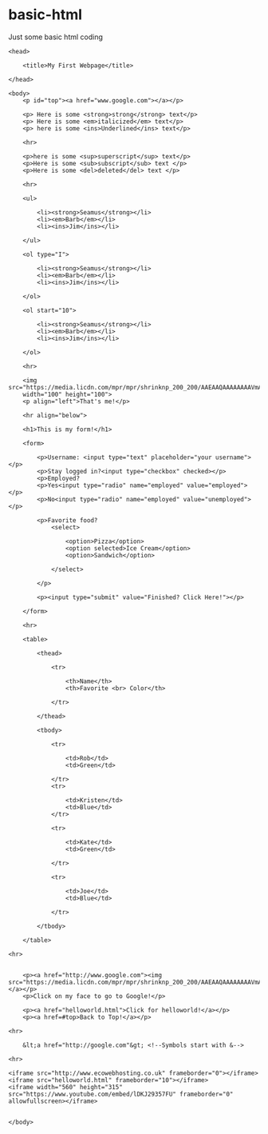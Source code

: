 # basic-html
Just some basic html coding

<html>

	<head>
	
		<title>My First Webpage</title>
		
	</head>

	<body>
		<p id="top"><a href="www.google.com"></a></p>

		<p> Here is some <strong>strong</strong> text</p>
		<p> Here is some <em>italicized</em> text</p>
		<p> here is some <ins>Underlined</ins> text</p>
		
		<hr>
		
		<p>here is some <sup>superscript</sup> text</p>
		<p>Here is some <sub>subscript</sub> text </p>
		<p>Here is some <del>deleted</del> text </p>
		
		<hr>
		
		<ul> 
		
			<li><strong>Seamus</strong></li>
			<li><em>Barb</em></li>
			<li><ins>Jim</ins></li>
		
		</ul>
		
		<ol type="I"> 
			
			<li><strong>Seamus</strong></li>
			<li><em>Barb</em></li>
			<li><ins>Jim</ins></li>
		
		</ol>
			
		<ol start="10"> 
			
			<li><strong>Seamus</strong></li>
			<li><em>Barb</em></li>
			<li><ins>Jim</ins></li>
		
		</ol>
		
		<hr>
		
		<img src="https://media.licdn.com/mpr/mpr/shrinknp_200_200/AAEAAQAAAAAAAAVmAAAAJGYxYzlkOGRlLTZiMzItNGY0MS1hM2RhLTcxZTA1NmJiYjhjMg.jpg"
		width="100" height="100"> 
		<p align="left">That's me!</p>
		
		<hr align="below">
		
		<h1>This is my form!</h1>
		
		<form>
			
			<p>Username: <input type="text" placeholder="your username"></p>
			<p>Stay logged in?<input type="checkbox" checked></p>
			<p>Employed?
			<p>Yes<input type="radio" name="employed" value="employed"></p>
			<p>No<input type="radio" name="employed" value="unemployed"></p>
			
			<p>Favorite food?
				<select>
			
					<option>Pizza</option>
					<option selected>Ice Cream</option>
					<option>Sandwich</option>
				
				</select>
				
			</p>
			
			<p><input type="submit" value="Finished? Click Here!"></p>
		
		</form>
		
		<hr>

		<table>
		
			<thead>
				
				<tr>
				
					<th>Name</th>
					<th>Favorite <br> Color</th>			
			
				</tr>
			
			</thead>
			
			<tbody>	
				
				<tr>
				
					<td>Rob</td>
					<td>Green</td>
			
				</tr>
				<tr>
				
					<td>Kristen</td>
					<td>Blue</td>
				</tr>
			
				<tr>
			
					<td>Kate</td>
					<td>Green</td>
			
				</tr>
				
				<tr>
				
					<td>Joe</td>
					<td>Blue</td>
			
				</tr>
			
			</tbody>
		
		</table>
		
	<hr>
		
	
		<p><a href="http://www.google.com"><img src="https://media.licdn.com/mpr/mpr/shrinknp_200_200/AAEAAQAAAAAAAAVmAAAAJGYxYzlkOGRlLTZiMzItNGY0MS1hM2RhLTcxZTA1NmJiYjhjMg.jpg"></a></p>	
		<p>Click on my face to go to Google!</p>
		
		<p><a href="helloworld.html">Click for helloworld!</a></p>	
		<p><a href=#top>Back to Top!</a></p>
	
	<hr>
	
		&lt;a href="http://google.com"&gt; <!--Symbols start with &-->
		
	<hr>
	
	<iframe src="http://www.ecowebhosting.co.uk" frameborder="0"></iframe>
	<iframe src="helloworld.html" frameborder="10"></iframe>
	<iframe width="560" height="315" src="https://www.youtube.com/embed/lDKJ29357FU" frameborder="0" allowfullscreen></iframe>
	
	
	</body>

</html>
